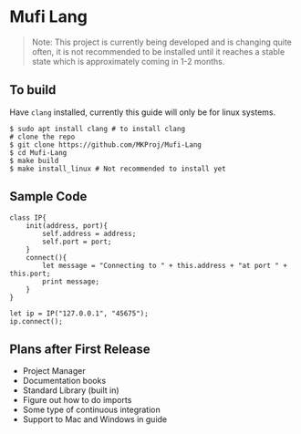 # Mufi Lang 

> Note: This project is currently being developed and is changing quite often, it is not recommended 
> to be installed until it reaches a stable state which is approximately coming in 1-2 months. 


## To build 
Have `clang` installed, currently this guide will only be for linux systems. 
```shell
$ sudo apt install clang # to install clang 
# clone the repo 
$ git clone https://github.com/MKProj/Mufi-Lang
$ cd Mufi-Lang
$ make build 
$ make install_linux # Not recommended to install yet 
```

## Sample Code 
```
class IP{
    init(address, port){
        self.address = address;
        self.port = port;
    }
    connect(){
        let message = "Connecting to " + this.address + "at port " + this.port;
        print message;
    }
}

let ip = IP("127.0.0.1", "45675");
ip.connect();
```

## Plans after First Release 
- Project Manager 
- Documentation books 
- Standard Library (built in)
- Figure out how to do imports 
- Some type of continuous integration 
- Support to Mac and Windows in guide 